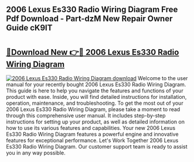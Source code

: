 ## 2006 Lexus Es330 Radio Wiring Diagram Free Pdf Download - Part-dzM New Repair Owner Guide cK9IT

# <h2><a href="http://dfubvzr.blite.top/?on=2006+Lexus+Es330+Radio+Wiring+Diagram">🔗Download New 👉🔴 2006 Lexus Es330 Radio Wiring Diagram</a></h2>

[![2006 Lexus Es330 Radio Wiring Diagram download](https://i.imgur.com/lujVjoI.png)](http://dfubvzr.blite.top/?on=2006+Lexus+Es330+Radio+Wiring+Diagram)
Welcome to the user manual for your recently bought 2006 Lexus Es330 Radio Wiring Diagram. This guide is here to help you navigate the features and functions of your product with ease. Inside, you will find detailed instructions for installation, operation, maintenance, and troubleshooting. To get the most out of your 2006 Lexus Es330 Radio Wiring Diagram, please take a moment to read through this comprehensive user manual. It includes step-by-step instructions for setting up your product, as well as detailed information on how to use its various features and capabilities. Your new 2006 Lexus Es330 Radio Wiring Diagram features a powerful engine and innovative features for exceptional performance. Let's Work Together 2006 Lexus Es330 Radio Wiring Diagram. Our customer support team is ready to assist you in any way possible.
